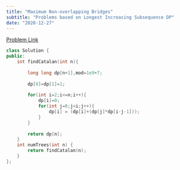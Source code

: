 ```yaml
---
title: "Maximum Non-overlapping Bridges"
subtitle: "Problems based on Longest Increasing Subsequence DP"
date: "2020-12-27"
---
```


[Problem Link]("https://leetcode.com/problems/unique-binary-search-trees/")

```cpp
class Solution {
public:
    int findCatalan(int n){
        
        long long dp[n+1],mod=1e9+7;
        
        dp[0]=dp[1]=1;
        
        for(int i=2;i<=n;i++){
            dp[i]=0;
            for(int j=0;j<i;j++){
                dp[i] = (dp[i]+(dp[j]*dp[i-j-1]));
            }
        }
        
        return dp[n];
    }
    int numTrees(int n) {
        return findCatalan(n);       
    }
};
```